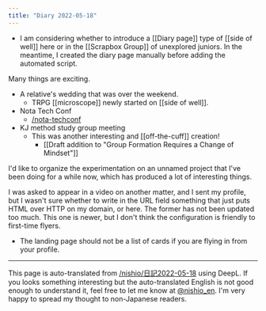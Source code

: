 ```yaml
---
title: "Diary 2022-05-18"
---
```


- I am considering whether to introduce a [[Diary page]] type of [[side of well]] here or in the [[Scrapbox Group]] of unexplored juniors.
In the meantime, I created the diary page manually before adding the automated script.

Many things are exciting.
- A relative's wedding that was over the weekend.
    - TRPG [[microscope]] newly started on [[side of well]].
- Nota Tech Conf
    - [/nota-techconf](https://scrapbox.io/nota-techconf)
- KJ method study group meeting
    - This was another interesting and [[off-the-cuff]] creation!
        - [[Draft addition to "Group Formation Requires a Change of Mindset"]]

I'd like to organize the experimentation on an unnamed project that I've been doing for a while now, which has produced a lot of interesting things.

I was asked to appear in a video on another matter, and I sent my profile, but I wasn't sure whether to write in the URL field something that just puts HTML over HTTP on my domain, or here.
The former has not been updated too much.
This one is newer, but I don't think the configuration is friendly to first-time flyers.
- The landing page should not be a list of cards if you are flying in from your profile.

---
This page is auto-translated from [/nishio/日記2022-05-18](https://scrapbox.io/nishio/日記2022-05-18) using DeepL. If you looks something interesting but the auto-translated English is not good enough to understand it, feel free to let me know at [@nishio_en](https://twitter.com/nishio_en). I'm very happy to spread my thought to non-Japanese readers.